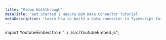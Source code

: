 ```yaml
---
title: "Video Walkthrough"
metaTitle: 'Get Started | Hasura DDN Data Connector Tutorial'
metaDescription: 'Learn how to build a data connector in Typescript for Hasura DDN'
---
```


import YoutubeEmbed from "../../src/YoutubeEmbed.js";

<YoutubeEmbed link="https://www.youtube.com/embed/Dw3mV6toU3I" />

